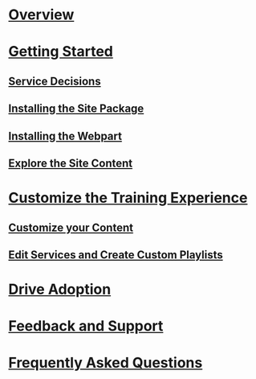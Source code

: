 # [Overview](index.md)
# [Getting Started](prereqs.md)
## [Service Decisions](servicedecisions.md)
## [Installing the Site Package](installsitepackage.md)
## [Installing the Webpart](installwebpart.md)
## [Explore the Site Content](sitecontent.md)
# [Customize the Training Experience](customization.md)
## [Customize your Content](sitecontent.md)
## [Edit Services and Create Custom Playlists](customplaylist.md)
# [Drive Adoption](driveadoption.md)
# [Feedback and Support](feedback.md)
# [Frequently Asked Questions](faq.md)

